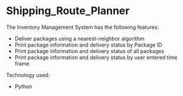 # Shipping_Route_Planner
The Inventory Management System has the following features:
- Deliver packages using a nearest-neighbor algorithm
- Print package information and delivery status by Package ID
- Print package information and delivery status of all packages
- Print package information and delivery status by user entered time frame

Technology used:
- Python
 

